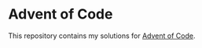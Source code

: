 # Advent of Code
This repository contains my solutions for [Advent of Code](https://adventofcode.com/). 
